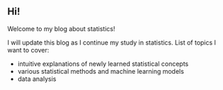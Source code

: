 ## Hi!

Welcome to my blog about statistics!

I will update this blog as I continue my study in statistics. List of topics I want to cover:

- intuitive explanations of newly learned statistical concepts
- various statistical methods and machine learning models
- data analysis